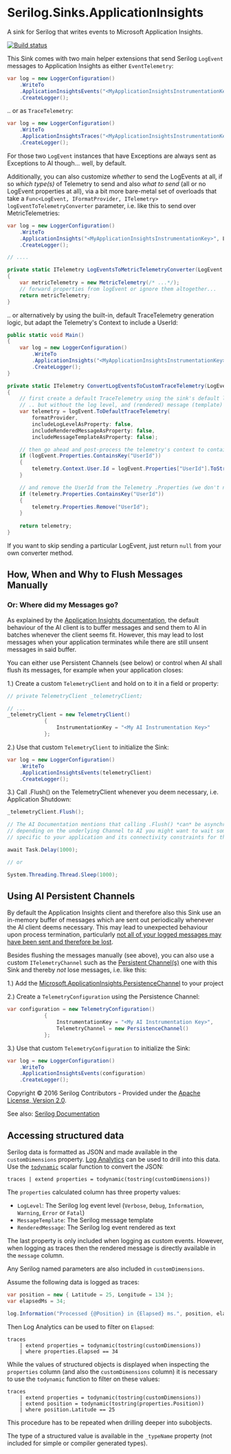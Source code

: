 # Serilog.Sinks.ApplicationInsights

A sink for Serilog that writes events to Microsoft Application Insights.
 
[![Build status](https://build.codeum.com/app/rest/builds/buildType:%28id:SerilogSinksApplicationinsights_Build%29/statusIcon)](https://build.codeum.com/viewType.html?buildTypeId=SerilogSinksApplicationinsights_Build&guest=1)

This Sink comes with two main helper extensions that send Serilog `LogEvent` messages to Application Insights as either `EventTelemetry`:

```csharp
var log = new LoggerConfiguration()
    .WriteTo
	.ApplicationInsightsEvents("<MyApplicationInsightsInstrumentationKey>")
    .CreateLogger();
```


.. or as `TraceTelemetry`:


```csharp
var log = new LoggerConfiguration()
    .WriteTo
	.ApplicationInsightsTraces("<MyApplicationInsightsInstrumentationKey>")
    .CreateLogger();
```

For those two `LogEvent` instances that have Exceptions are always sent as Exceptions to AI though... well, by default.


Additionally, you can also customize *whether* to send the LogEvents at all, if so *which type(s)* of Telemetry to send and also *what to send* (all or no LogEvent properties at all), via a bit more bare-metal set of overloads that take a  `Func<LogEvent, IFormatProvider, ITelemetry> logEventToTelemetryConverter` parameter, i.e. like this to send over MetricTelemetries:

```csharp
var log = new LoggerConfiguration()
    .WriteTo
	.ApplicationInsights("<MyApplicationInsightsInstrumentationKey>", LogEventsToMetricTelemetryConverter)
    .CreateLogger();

// ....

private static ITelemetry LogEventsToMetricTelemetryConverter(LogEvent serilogLogEvent, IFormatProvider formatProvider)
{
    var metricTelemetry = new MetricTelemetry(/* ...*/);
    // forward properties from logEvent or ignore them altogether...
    return metricTelemetry;
}

```


.. or alternatively by using the built-in, default TraceTelemetry generation logic, but adapt the Telemetry's Context to include a UserId:


```csharp
public static void Main()
{
    var log = new LoggerConfiguration()
        .WriteTo
        .ApplicationInsights("<MyApplicationInsightsInstrumentationKey>", ConvertLogEventsToCustomTraceTelemetry)
        .CreateLogger();
}

private static ITelemetry ConvertLogEventsToCustomTraceTelemetry(LogEvent logEvent, IFormatProvider formatProvider)
{
    // first create a default TraceTelemetry using the sink's default logic
    // .. but without the log level, and (rendered) message (template) included in the Properties
    var telemetry = logEvent.ToDefaultTraceTelemetry(
        formatProvider,
        includeLogLevelAsProperty: false,
        includeRenderedMessageAsProperty: false,
        includeMessageTemplateAsProperty: false);

    // then go ahead and post-process the telemetry's context to contain the user id as desired
    if (logEvent.Properties.ContainsKey("UserId"))
    {
        telemetry.Context.User.Id = logEvent.Properties["UserId"].ToString();
    }

    // and remove the UserId from the Telemetry .Properties (we don't need redundancies)
    if (telemetry.Properties.ContainsKey("UserId"))
    {
        telemetry.Properties.Remove("UserId");
    }
	
    return telemetry;
}
```

If you want to skip sending a particular LogEvent, just return `null` from your own converter method.


## How, When and Why to Flush Messages Manually

### Or: Where did my Messages go?

As explained by the [Application Insights documentation](https://azure.microsoft.com/en-us/documentation/articles/app-insights-api-custom-events-metrics/#flushing-data), the default behaviour of the AI client is to buffer messages and send them to AI in batches whenever the client seems fit. However, this may lead to lost messages when your application terminates while there are still unsent messages in said buffer.

You can either use Persistent Channels (see below) or control when AI shall flush its messages, for example when your application closes:

1.) Create a custom `TelemetryClient` and hold on to it in a field or property:

```csharp
// private TelemetryClient _telemetryClient;

// ...
_telemetryClient = new TelemetryClient()
            {
                InstrumentationKey = "<My AI Instrumentation Key>"
            };
```

2.) Use that custom `TelemetryClient` to initialize the Sink:

```csharp
var log = new LoggerConfiguration()
    .WriteTo
	.ApplicationInsightsEvents(telemetryClient)
    .CreateLogger();
```

3.) Call .Flush() on the TelemetryClient whenever you deem necessary, i.e. Application Shutdown:

```csharp
_telemetryClient.Flush();

// The AI Documentation mentions that calling .Flush() *can* be asynchronous and non-blocking so
// depending on the underlying Channel to AI you might want to wait some time
// specific to your application and its connectivity constraints for the flush to finish.

await Task.Delay(1000);

// or 

System.Threading.Thread.Sleep(1000);

```

## Using AI Persistent Channels
By default the Application Insights client and therefore also this Sink use an in-memory buffer of messages which are sent out periodically whenever the AI client deems necessary. This may lead to unexpected behaviour upon process termination, particularly [not all of your logged messages may have been sent and therefore be lost](https://github.com/serilog/serilog-sinks-applicationinsights/pull/9).

Besides flushing the messages manually (see above), you can also use a custom `ITelemetryChannel` such as the [Persistent Channel(s)](https://azure.microsoft.com/en-us/documentation/articles/app-insights-windows-services/#persistence-channel) one with this Sink and thereby *not* lose messages, i.e. like this:

1.) Add the [Microsoft.ApplicationInsights.PersistenceChannel](https://www.nuget.org/packages/Microsoft.ApplicationInsights.PersistenceChannel) to your project

2.) Create a `TelemetryConfiguration` using the Persistence Channel:

```csharp
var configuration = new TelemetryConfiguration()
            {
                InstrumentationKey = "<My AI Instrumentation Key>",
                TelemetryChannel = new PersistenceChannel()
            };
```

3.) Use that custom `TelemetryConfiguration` to initialize the Sink:

```csharp
var log = new LoggerConfiguration()
    .WriteTo
	.ApplicationInsightsEvents(configuration)
    .CreateLogger();
```

Copyright &copy; 2016 Serilog Contributors - Provided under the [Apache License, Version 2.0](http://apache.org/licenses/LICENSE-2.0.html).

See also: [Serilog Documentation](https://github.com/serilog/serilog/wiki)

## Accessing structured data

Serilog data is formatted as JSON and made available in the `customDimensions` property. [Log Analytics](https://docs.microsoft.com/en-us/azure/application-insights/app-insights-analytics) can be used to drill into this data. Use the [`todynamic`](https://docs.loganalytics.io/docs/Language-Reference/Scalar-functions/todynamic()) scalar function to convert the JSON:

```
traces | extend properties = todynamic(tostring(customDimensions))
```

The `properties` calculated column has three property values:

- `LogLevel`: The Serilog log event level (`Verbose`, `Debug`, `Information`, `Warning`, `Error` or `Fatal`)
- `MessageTemplate`: The Serilog message template
- `RenderedMessage`: The Serilog log event rendered as text

The last property is only included when logging as custom events. However, when logging as traces then the rendered message is directly available in the `message` column.

Any Serilog named parameters are also included in `customDimensions`.

Assume the following data is logged as traces:

``` csharp
var position = new { Latitude = 25, Longitude = 134 };
var elapsedMs = 34;

log.Information("Processed {@Position} in {Elapsed} ms.", position, elapsedMs);
```

Then Log Analytics can be used to filter on `Elapsed`:

```
traces
    | extend properties = todynamic(tostring(customDimensions))
    | where properties.Elapsed == 34
```

While the values of structured objects is displayed when inspecting the `properties` column (and also the `customDimensions` column) it is necessary to use the `todynamic` function to filter on these values:

```
traces
    | extend properties = todynamic(tostring(customDimensions))
    | extend position = todynamic(tostring(properties.Position))
    | where position.Latitude == 25
```

This procedure has to be repeated when drilling deeper into subobjects.

The type of a structured value is available in the `_typeName` property (not included for simple or compiler generated types).